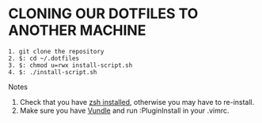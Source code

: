 # CLONING OUR DOTFILES TO ANOTHER MACHINE
```
1. git clone the repository
2. $: cd ~/.dotfiles
3. $: chmod u=rwx install-script.sh
4. $: ./install-script.sh
```

Notes

1. Check that you have [zsh installed](https://github.com/robbyrussell/oh-my-zsh), otherwise you may have to re-install.
2. Make sure you have [Vundle](https://github.com/VundleVim/Vundle.vim) and run :PluginInstall in your .vimrc.
